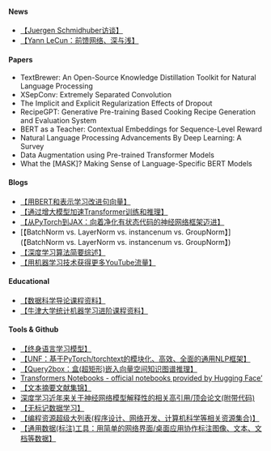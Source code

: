 #### News
- [【Juergen Schmidhuber访谈】](https://analyticsindiamag.com/lstm-juergen-schmidhuber-artificial-intelligence-switzerland-goedel-machines/)
- [【Yann LeCun：前馈网络、深与浅】](https://www.youtube.com/watch?v=HUzqhI-BKag)

#### Papers
- TextBrewer: An Open-Source Knowledge Distillation Toolkit for Natural Language Processing
- XSepConv: Extremely Separated Convolution
- The Implicit and Explicit Regularization Effects of Dropout
- RecipeGPT: Generative Pre-training Based Cooking Recipe Generation and Evaluation System
- BERT as a Teacher: Contextual Embeddings for Sequence-Level Reward
- Natural Language Processing Advancements By Deep Learning: A Survey
- Data Augmentation using Pre-trained Transformer Models
- What the [MASK]? Making Sense of Language-Specific BERT Models

#### Blogs
- [【用BERT和表示学习改进句向量】](https://towardsdatascience.com/improving-sentence-embeddings-with-bert-and-representation-learning-dfba6b444f6b)
- [【通过增大模型加速Transformer训练和推理】](【通过增大模型加速Transformer训练和推理】)
- [【从PyTorch到JAX：向着净化有状态代码的神经网络框架迈进】](https://sjmielke.com/jax-purify.htm)
- [【BatchNorm vs. LayerNorm vs. instancenum vs. GroupNorm】](【BatchNorm vs. LayerNorm vs. instancenum vs. GroupNorm】)
- [【深度学习算法简要综述】](https://theaisummer.com/Deep-Learning-Algorithms/)
- [【用机器学习技术获得更多YouTube流量】](https://www.justintodata.com/get-more-youtube-views-with-machine-learning/)

#### Educational
- [【数据科学导论课程资料】](https://lewtun.github.io/dslectures/)
- [【牛津大学统计机器学习进阶课程资料】](https://github.com/ywteh/advml2020)

#### Tools & Github
- [【终身语言学习模型】](https://github.com/jojotenya/LAMOL)
- [【UNF：基于PyTorch/torchtext的模块化、高效、全面的通用NLP框架】](https://github.com/waterzxj/UNF)
- [【Query2box：盒(超矩形)嵌入向量空间知识图谱推理】](https://github.com/hyren/query2box)
- [Transformers Notebooks - official notebooks provided by Hugging Face’](https://github.com/huggingface/transformers/tree/master/notebooks)
- [【文本摘要文献集锦】](https://github.com/neulab/Text-Summarization-Papers)
- [深度学习近年来关于神经网络模型解释性的相关高引用/顶会论文(附带代码)](https://github.com/oneTaken/awesome_deep_learning_interpretability)
- [【无标记数据学习】](https://drive.google.com/file/d/1ax1-XprJHDRRv2Ru3dJwPLs3ShxcpQ3r/view)
- [【编程资源超级大列表(程序设计、网络开发、计算机科学等相关资源集合)】](https://github.com/PizzaPokerGuy/ultimate-coding-resources)
- [【通用数据(标注)工具：用简单的网络界面/桌面应用协作标注图像、文本、文档等数据】](https://github.com/UniversalDataTool/universal-data-tool)
